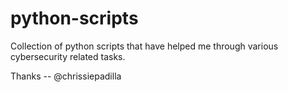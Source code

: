 # python-scripts

Collection of python scripts that have helped me through various cybersecurity related tasks.

Thanks -- @chrissiepadilla
